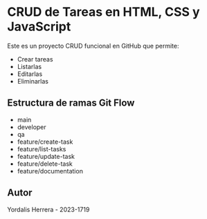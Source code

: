 # CRUD de Tareas en HTML, CSS y JavaScript

Este es un proyecto CRUD funcional en GitHub que permite:
- Crear tareas
- Listarlas
- Editarlas
- Eliminarlas

## Estructura de ramas Git Flow
- main
- developer
- qa
- feature/create-task
- feature/list-tasks
- feature/update-task
- feature/delete-task
- feature/documentation

## Autor
Yordalis Herrera - 2023-1719
